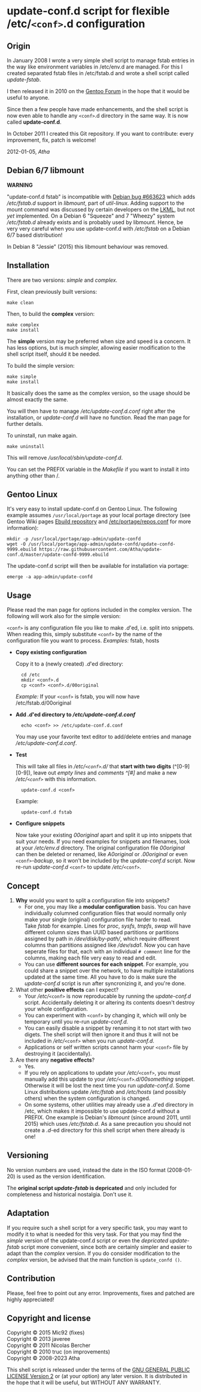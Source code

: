 update-conf.d script for flexible /etc/``<conf>``.d configuration
=================================================================


Origin
------

In January 2008 I wrote a very simple shell script to manage fstab entries in
the way like environment variables in /etc/env.d are managed. For this I
created separated fstab files in /etc/fstab.d and wrote a shell script called
*update-fstab*.

I then released it in 2010 on the
[Gentoo Forum](http://forums.gentoo.org/viewtopic.php?p=6364143) in the hope
that it would be useful to anyone.

Since then a few people have made enhancements, and the shell script is now
even able to handle any ``<conf>``.d directory in the same way. It is now
called **update-conf.d**.

In October 2011 I created this Git repository.
If you want to contribute: every improvement, fix, patch is welcome!

2012-01-05, *Atha*

Debian 6/7 libmount
-------------------

**WARNING**

"update-conf.d fstab" is incompatible with
[Debian bug #663623](https://bugs.debian.org/cgi-bin/bugreport.cgi?bug=663623)
which adds */etc/fstab.d* support in *libmount*, part of *util-linux*. Adding
support to the mount command was discussed by certain developers on the
[LKML](https://lkml.org/lkml/2012/1/20/104), but not *yet* implemented.
On a Debian 6 "Squeeze" and 7 "Wheezy" system */etc/fstab.d* already exists and
is probably used by libmount. Hence, be very very careful when you use
update-conf.d with */etc/fstab* on a Debian 6/7 based distribution!

In Debian 8 "Jessie" (2015) this libmount behaviour was removed.

Installation
------------

There are two versions: *simple* and *complex.*

First, clean previously built versions:

    make clean

Then, to build the **complex** version:

    make complex
    make install

The **simple** version may be preferred when size and speed is a concern. It
has less options, but is much simpler, allowing easier modification to the
shell script itself, should it be needed.

To build the simple version:

    make simple
    make install

It basically does the same as the complex version, so the usage should be
almost exactly the same.

You will then have to manage */etc/update-conf.d.conf* right after the
installation, or *update-conf.d* will have no function. Read the man page for
further details.

To uninstall, run make again.

    make uninstall

This will remove */usr/local/sbin/update-conf.d*.

You can set the PREFIX variable in the *Makefile* if you want to install it
into anything other than /.

Gentoo Linux
------------

It's very easy to install update-conf.d on Gentoo Linux. The following example
assumes ``/usr/local/portage`` as your local portage directory (see Gentoo Wiki
pages [Ebuild repository](https://wiki.gentoo.org/wiki/Ebuild_repository) and
[/etc/portage/repos.conf](https://wiki.gentoo.org/wiki//etc/portage/repos.conf)
for more information):

    mkdir -p /usr/local/portage/app-admin/update-confd
    wget -O /usr/local/portage/app-admin/update-confd/update-confd-9999.ebuild https://raw.githubusercontent.com/Atha/update-conf.d/master/update-confd-9999.ebuild

The update-conf.d script will then be available for installation via portage:

    emerge -a app-admin/update-confd

Usage
-----

Please read the man page for options included in the complex version.
The following will work also for the simple version:

``<conf>`` is any configuration file you like to make *.d*'ed, i.e. split into
snippets. When reading this, simply substitute ``<conf>`` by the name of the
configuration file you want to process. *Examples:* fstab, hosts

* **Copy existing configuration**

  Copy it to a (newly created) *.d*'ed directory:

        cd /etc
        mkdir <conf>.d
        cp <conf> <conf>.d/00original

  *Example:* If your ``<conf>`` is fstab, you will now have
  /etc/fstab.d/00original

* **Add *.d*'ed directory to _/etc/update-conf.d.conf_**

        echo <conf> >> /etc/update-conf.d.conf

  You may use your favorite text editor to add/delete entries and manage
  */etc/update-conf.d.conf*.

* **Test**

  This will take all files in */etc/``<conf>``.d/* that **start with two
  digits** (^[0-9][0-9]), leave out *empty lines* and *comments ^[#]* and make
  a new */etc/``<conf>``* with  this information.

        update-conf.d <conf>

  Example:

        update-conf.d fstab

* **Configure snippets**

  Now take your existing *00original* apart and split it up into snippets that
  suit your needs. If you need examples for snippets and filenames, look at
  your */etc/env.d* directory. The original configuration file *00original* can
  then be deleted or renamed, like *A0original* or *.00original* or even
  ``<conf>``*-backup*, so it won't be included by the *update-conf.d* script.
  Now re-run *update-conf.d* ``<conf>`` to update */etc/*``<conf>``.

Concept
-------

1. **Why** would you want to split a configuration file into snippets?
   * For one, you may like a **modular configuration** basis. You can have
     individually columned configuration files that would normally only make
     your single (original) configuration file harder to read.  
     Take *fstab* for example. Lines for *proc*, *sysfs*, *tmpfs*, *swap* will
     have different column sizes than UUID based partitions or partitions
     assigned by path in */dev/disk/by-path/*, which require different columns
     than partitions assigned like */dev/sda1*. Now you can have seperate
     files for that, each with an individual ``# comment`` line for the
     columns, making each file very easy to read and edit.
   * You can use **different sources for each snippet**. For example, you could
     share a snippet over the network, to have multiple installations updated
     at the same time. All you have to do is make sure the *update-conf.d*
     script is run after syncronizing it, and you're done.
2. What other **positive effects** can I expect?
   * Your */etc/*``<conf>`` is now reproducable by running the *update-conf.d*
     script. Accidentally deleting it or altering its contents doesn't destroy
     your whole configuration.
   * You can experiment with ``<conf>`` by changing it, which will only be
     temporary until you re-run *update-conf.d*.
   * You can easily disable a snippet by renaming it to not start with two
     digets. The shell script will then ignore it and thus it will not be
     included in */etc/*``<conf>`` when you run *update-conf.d*.
   * Applications or self written scripts cannot harm your ``<conf>`` file by
     destroying it (accidentally).
3. Are there any **negative effects**?
   * Yes.
   * If you rely on applications to update your */etc/*``<conf>``, you must
     manually add this update to your */etc/*``<conf>``*.d/00something* snippet.
     Otherwise it will be lost the next time you run *update-conf.d*. Some
     Linux distributions update */etc/fstab* and */etc/hosts* (and possibly
     others) when the system configuration is changed.
   * On some systems, other utilities may already use a *.d*'ed directory in
     /etc, which makes it impossible to use update-conf.d without a PREFIX. One
     example is Debian's *libmount* (since around 2011, until 2015) which uses
     */etc/fstab.d*.
     As a sane precaution you should not create a *.d*-ed directory for this
     shell script when there already is one!

Versioning
----------

No version numbers are used, instead the date in the ISO format (2008-01-20) is
used as the version identification.

The **original script _update-fstab_ is depricated** and only included for
completeness and historical nostalgia. Don't use it.

Adaptation
----------

If you require such a shell script for a very specific task, you may want to
modify it to what is needed for this very task. For that you may find the
*simple* version of the update-conf.d script or even the *depricated
update-fstab* script more convenient, since both are certainly simpler and
easier to adapt than the *complex* version.
If you do consider modification to the *complex* version, be advised that the
main function is ``update_confd ()``.

Contribution
------------

Please, feel free to point out any error. Improvements, fixes and patched are
highly appreciated!

Copyright and license
---------------------

Copyright © 2015 Mic92 (fixes)  
Copyright © 2013 javeree  
Copyright © 2011 Nicolas Bercher  
Copyright © 2010 truc (on improvements)  
Copyright © 2008-2023 Atha

This shell script is released under the terms of the [GNU GENERAL PUBLIC LICENSE
Version 2](http://www.gnu.org/licenses/gpl-2.0-standalone.html) or (at your
option) any later version.
It is distributed in the hope that it will be useful, but WITHOUT ANY WARRANTY.
